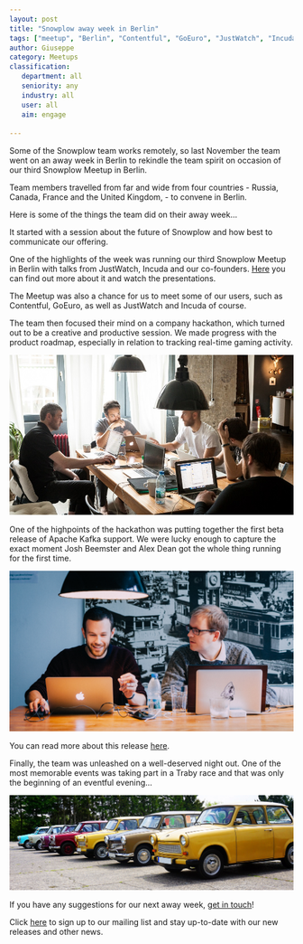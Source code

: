 ```yaml
---
layout: post
title: "Snowplow away week in Berlin"
tags: ["meetup", "Berlin", "Contentful", "GoEuro", "JustWatch", "Incuda", "Kafka"]
author: Giuseppe
category: Meetups
classification:
   department: all
   seniority: any
   industry: all
   user: all
   aim: engage

---
```


Some of the Snowplow team works remotely, so last November the team went on an away week in Berlin to rekindle the team spirit on occasion of our third Snowplow Meetup in Berlin.

Team members travelled from far and wide from four countries - Russia, Canada, France and the United Kingdom, - to convene in Berlin.

Here is some of the things the team did on their away week…

It started with a session about the future of Snowplow and how best to communicate our offering.

One of the highlights of the week was running our third Snowplow Meetup in Berlin with talks from JustWatch, Incuda and our co-founders. [Here](http://snowplowanalytics.com/blog/2017/01/31/roundup-of-snowplow-meetup-berlin-number-three/) you can find out more about it and watch the presentations.

The Meetup was also a chance for us to meet some of our users, such as Contentful, GoEuro, as well as JustWatch and Incuda of course.

The team then focused their mind on a company hackathon, which turned out to be a creative and productive session. We made progress with the product roadmap, especially in relation to tracking real-time gaming activity.

![Snowplow team][snowplow-team]

<!--more-->

One of the highpoints of the hackathon was putting together the first beta release of Apache Kafka support. We were lucky enough to capture the exact moment Josh Beemster and Alex Dean got the whole thing running for the first time.

![Josh & Alex][josh&alex]

You can read more about this release [here](http://snowplowanalytics.com/blog/2016/11/15/snowplow-r85-metamorphosis-released-with-beta-apache-kafka-support/).

Finally, the team was unleashed on a well-deserved night out. One of the most memorable events was taking part in a Traby race and that was only the beginning of an eventful evening…

![Traby race][traby-race]

If you have any suggestions for our next away week, [get in touch](http://snowplowanalytics.com/contact/)!

Click [here](http://snowplowanalytics.us11.list-manage.com/subscribe?u=10bb4a6f31d5f19e0d0b54476&id=bb28c7d30d) to sign up to our mailing list and stay up-to-date with our new releases and other news.

[snowplow-team]: /assets/img/blog/2017/02/snowplow-team-photo.jpg "Snowplow team"
[josh&alex]:  /assets/img/blog/2017/02/kafka-josh-alex.jpg "Josh & Alex"
[traby-race]:  /assets/img/blog/2017/02/trabi-race-photo.jpg "Traby race"
